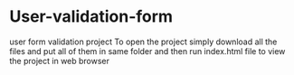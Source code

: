 # User-validation-form
user form validation project
To open the project simply download all the files and
put all of them in same folder and
then run index.html file to view the project in web browser
